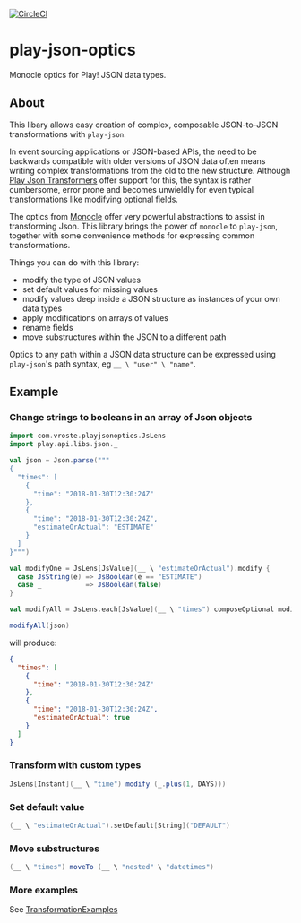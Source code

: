 [![CircleCI](https://circleci.com/gh/svroonland/play-json-optics.svg?style=svg)](https://circleci.com/gh/svroonland/play-json-optics)

# play-json-optics
Monocle optics for Play! JSON data types. 

## About 
This libary allows easy creation of complex, composable JSON-to-JSON transformations with `play-json`.

In event sourcing applications or JSON-based APIs, the need to be backwards compatible with older versions of JSON data often means 
writing complex transformations from the old to the new structure. Although [Play Json Transformers](https://www.playframework.com/documentation/2.6.x/ScalaJsonTransformers) 
offer support for this, the syntax is rather cumbersome, error prone and becomes unwieldly for even typical transformations like modifying optional fields.

The optics from [Monocle](http://julien-truffaut.github.io/Monocle/) offer very powerful abstractions to assist in transforming Json. This library brings the power of `monocle` to `play-json`, together with some convenience methods for expressing common transformations.

Things you can do with this library:
* modify the type of JSON values
* set default values for missing values
* modify values deep inside a JSON structure as instances of your own data types
* apply modifications on arrays of values
* rename fields
* move substructures within the JSON to a different path

Optics to any path within a JSON data structure can be expressed using `play-json`'s path syntax, eg `__ \ "user" \ "name"`.

## Example

### Change strings to booleans in an array of Json objects
```scala
import com.vroste.playjsonoptics.JsLens
import play.api.libs.json._

val json = Json.parse(""" 
{
  "times": [
    {
      "time": "2018-01-30T12:30:24Z"
    },
    {
      "time": "2018-01-30T12:30:24Z",
      "estimateOrActual": "ESTIMATE"
    }
  ]
}""")

val modifyOne = JsLens[JsValue](__ \ "estimateOrActual").modify {
  case JsString(e) => JsBoolean(e == "ESTIMATE")
  case _           => JsBoolean(false)
}

val modifyAll = JsLens.each[JsValue](__ \ "times") composeOptional modifyOne

modifyAll(json) 
```
will produce: 
```json
{
  "times": [
    {
      "time": "2018-01-30T12:30:24Z"
    },
    {
      "time": "2018-01-30T12:30:24Z",
      "estimateOrActual": true
    }
  ]
}
```

### Transform with custom types
```scala
JsLens[Instant](__ \ "time") modify (_.plus(1, DAYS)))
```

### Set default value
```scala
(__ \ "estimateOrActual").setDefault[String]("DEFAULT")
```

### Move substructures
```scala
(__ \ "times") moveTo (__ \ "nested" \ "datetimes")
```
### More examples
See [TransformationExamples](https://github.com/svroonland/play-json-optics/blob/master/playjsonoptics/src/test/scala/com/vroste/playjsonoptics/examples/TransformationExamples.scala)

